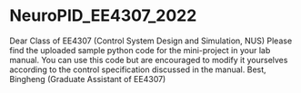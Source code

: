# NeuroPID_EE4307_2022
Dear Class of EE4307 (Control System Design and Simulation, NUS)  Please find the uploaded sample python code for the mini-project in your lab manual. You can use this code but are encouraged to modify it yourselves according to the control specification discussed in the manual.  Best, Bingheng (Graduate Assistant of EE4307)
